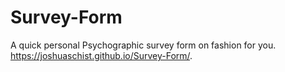 # Survey-Form
A quick personal Psychographic survey form on fashion for you. https://joshuaschist.github.io/Survey-Form/.

